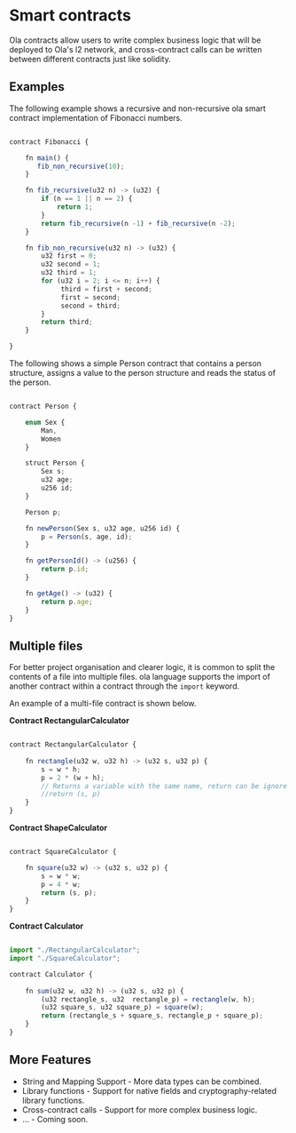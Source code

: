 # Smart contracts

Ola contracts allow users to write complex business logic that will be deployed to Ola's l2 network, 
and cross-contract calls can be written between different contracts just like solidity.

## Examples

The following example shows a recursive and non-recursive ola smart contract implementation of Fibonacci numbers.

````javascript

contract Fibonacci {

    fn main() {
       fib_non_recursive(10);
    }

    fn fib_recursive(u32 n) -> (u32) {
        if (n == 1 || n == 2) {
            return 1;
        }
        return fib_recursive(n -1) + fib_recursive(n -2);
    }

    fn fib_non_recursive(u32 n) -> (u32) {
        u32 first = 0;
        u32 second = 1;
        u32 third = 1;
        for (u32 i = 2; i <= n; i++) {
             third = first + second;
             first = second;
             second = third;
        }
        return third;
    }

}

````

The following shows a simple Person contract that contains a person structure, 
assigns a value to the person structure and reads the status of the person.

````javascript

contract Person {

    enum Sex {
        Man,
        Women
    }

    struct Person {
        Sex s;
        u32 age;
        u256 id;
    }

    Person p;

    fn newPerson(Sex s, u32 age, u256 id) {
        p = Person(s, age, id);
    }

    fn getPersonId() -> (u256) {
        return p.id;
    }

    fn getAge() -> (u32) {
        return p.age;
    }
}

````


## Multiple files

For better project organisation and clearer logic, 
it is common to split the contents of a file into multiple files.
ola language supports the import of another contract within a contract through the `import` keyword.

An example of a multi-file contract is shown below.


**Contract RectangularCalculator**
````javascript

contract RectangularCalculator {
  
    fn rectangle(u32 w, u32 h) -> (u32 s, u32 p) {
        s = w * h;
        p = 2 * (w + h);
        // Returns a variable with the same name, return can be ignore
        //return (s, p)
    }
}

````

**Contract ShapeCalculator**
````javascript

contract SquareCalculator {

    fn square(u32 w) -> (u32 s, u32 p) {
        s = w * w;
        p = 4 * w;
        return (s, p);
    }
}

````

**Contract Calculator**
```javascript

import "./RectangularCalculator";
import "./SquareCalculator";

contract Calculator {
  
    fn sum(u32 w, u32 h) -> (u32 s, u32 p) {
        (u32 rectangle_s, u32  rectangle_p) = rectangle(w, h);
        (u32 square_s, u32 square_p) = square(w);
        return (rectangle_s + square_s, rectangle_p + square_p);
    }
}

```


## More Features

* String and Mapping Support - More data types can be combined.
* Library functions  - Support for native fields and cryptography-related library functions.
* Cross-contract calls - Support for more complex business logic.
* ... - Coming soon.